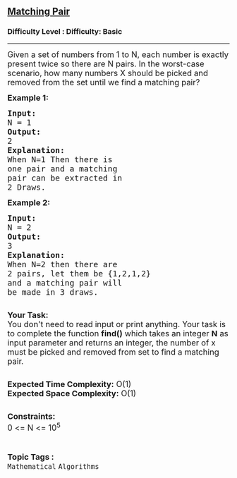 <h2><a href="https://www.geeksforgeeks.org/problems/matching-pair5320/1?page=1&category=Mathematical&difficulty=Basic&status=unsolved&sortBy=submissions">Matching Pair</a></h2><h3>Difficulty Level : Difficulty: Basic</h3><hr><div class="problems_problem_content__Xm_eO"><p><span style="font-size:18px">Given a set of numbers from 1 to N, each&nbsp;number is exactly present twice so there are N pairs. In the worst-case scenario, how many numbers X should be&nbsp;picked&nbsp;and removed from the set until we find&nbsp;a matching pair?</span></p>

<p><span style="font-size:18px"><strong>Example 1:</strong></span></p>

<pre><span style="font-size:18px"><strong>Input:</strong>
N = 1
<strong>Output:</strong>
2
<strong>Explanation:</strong>
When N=1 Then there is 
one pair and a matching 
pair can be extracted in 
2 Draws.
</span></pre>

<p><span style="font-size:18px"><strong>Example 2:</strong></span></p>

<pre><span style="font-size:18px"><strong>Input:</strong>
N = 2
<strong>Output:</strong>
3
<strong>Explanation:</strong>
When N=2 then there are 
2 pairs, let them be {1,2,1,2}
and a matching pair will 
be made in 3 draws.
</span></pre>

<p><br>
<span style="font-size:18px"><strong>Your Task:</strong><br>
You don't need to read input or print anything. Your task is to complete the function <strong>find()</strong>&nbsp;which takes&nbsp;an integer <strong>N</strong>&nbsp;as input parameter&nbsp;and returns an integer, the number of&nbsp;x must be picked and removed from set to find a matching pair.</span><br>
&nbsp;</p>

<p><span style="font-size:18px"><strong>Expected Time Complexity:</strong> O(1)<br>
<strong>Expected Space Complexity:</strong> O(1)</span><br>
&nbsp;</p>

<p><span style="font-size:18px"><strong>Constraints:</strong><br>
0 &lt;= N &lt;= 10<sup>5</sup></span></p>
</div><br><p><span style=font-size:18px><strong>Topic Tags : </strong><br><code>Mathematical</code>&nbsp;<code>Algorithms</code>&nbsp;